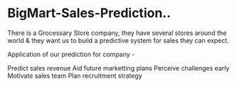 # BigMart-Sales-Prediction..


There is a Grocessary Store company, they have several stores around the world & they want us to build a predictive system for sales they can expect.

Application of our prediction for company -

Predict sales revenue
Aid future marketting plans
Perceive challenges early
Motivate sales team
Plan recruitment strategy
